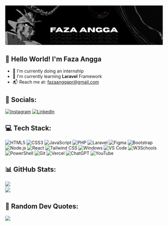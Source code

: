 ![Faza Angga](img/Banner.png)

## 👋 Hello World! I'm Faza Angga
- 🏢 I'm currently doing an internship  
- 🌱 I'm currently learning **Laravel** Framework  
- 📬 Reach me at: [fazaanggapr@gmail.com](mailto:fazaanggapr@gmail.com)

## 📱 Socials:
[![Instagram](https://img.shields.io/badge/Instagram-%23E4405F.svg?logo=Instagram&logoColor=white)](https://instagram.com/fazaanggapr) [![LinkedIn](https://img.shields.io/badge/LinkedIn-%230077B5.svg?logo=linkedin&logoColor=white)](https://linkedin.com/in/fazaanggapr)

## 💻 Tech Stack:
![HTML5](https://img.shields.io/badge/HTML5-E34F26?style=for-the-badge&logo=html5&logoColor=white) ![CSS3](https://img.shields.io/badge/CSS3-1572B6?style=for-the-badge&logo=css3&logoColor=white) ![JavaScript](https://img.shields.io/badge/JavaScript-323330?style=for-the-badge&logo=javascript&logoColor=F7DF1E) ![PHP](https://img.shields.io/badge/PHP-777BB4?style=for-the-badge&logo=php&logoColor=white) ![Laravel](https://img.shields.io/badge/Laravel-FF2D20?style=for-the-badge&logo=laravel&logoColor=white) ![Figma](https://img.shields.io/badge/Figma-F24E1E?style=for-the-badge&logo=figma&logoColor=white) ![Bootstrap](https://img.shields.io/badge/Bootstrap-563D7C?style=for-the-badge&logo=bootstrap&logoColor=white) ![Node.js](https://img.shields.io/badge/Node.js-339933?style=for-the-badge&logo=nodedotjs&logoColor=white) ![React](https://img.shields.io/badge/React-20232A?style=for-the-badge&logo=react&logoColor=61DAFB) ![Tailwind CSS](https://img.shields.io/badge/Tailwind_CSS-38B2AC?style=for-the-badge&logo=tailwind-css&logoColor=white) ![Windows](https://img.shields.io/badge/Windows-0078D6?style=for-the-badge&logo=windows&logoColor=white) ![VS Code](https://img.shields.io/badge/VS_Code-4E49EE?style=for-the-badge&logo=visual%20studio%20code&logoColor=white) ![W3Schools](https://img.shields.io/badge/W3Schools-04AA6D?style=for-the-badge&logo=W3Schools&logoColor=white) ![PowerShell](https://img.shields.io/badge/PowerShell-4D4D4D?style=for-the-badge&logo=powershell&logoColor=white) ![Git](https://img.shields.io/badge/Git-E44C30?style=for-the-badge&logo=git&logoColor=white) ![Vercel](https://img.shields.io/badge/Vercel-000000?style=for-the-badge&logo=vercel&logoColor=white) ![ChatGPT](https://img.shields.io/badge/ChatGPT-74aa9c?style=for-the-badge&logo=openai&logoColor=white) ![YouTube](https://img.shields.io/badge/YouTube-FF0000?style=for-the-badge&logo=youtube&logoColor=white)

## 📊 GitHub Stats:
![](https://github-readme-stats.vercel.app/api?username=fazaanggapr&show_icons=true&theme=dark&rank_icon=github&hide_border=false)  
![](https://github-readme-stats.vercel.app/api/top-langs/?username=fazaanggapr&layout=compact&theme=dark&hide_border=false)

## 💬 Random Dev Quotes:
![](https://quotes-github-readme.vercel.app/api?type=horizontal&theme=dark)

